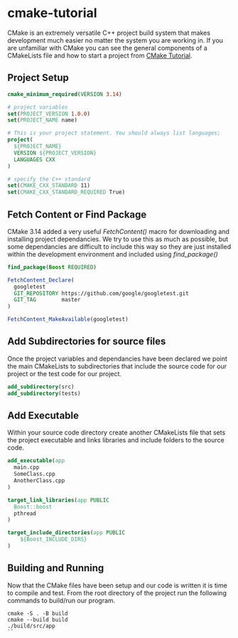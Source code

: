 # cmake-tutorial
CMake is an extremely versatile C++ project build system that makes development much easier no matter the system you are working in. If you are unfamiliar with CMake you can see the general components of a CMakeLists file and how to start a project from [CMake Tutorial](https://cmake.org/cmake/help/latest/guide/tutorial/index.html).

## Project Setup

```cmake
cmake_minimum_required(VERSION 3.14)

# project variables
set(PROJECT_VERSION 1.0.0)
set(PROJECT_NAME name)

# This is your project statement. You should always list languages;
project(
  ${PROJECT_NAME}
  VERSION ${PROJECT_VERSION}
  LANGUAGES CXX
)

# specify the C++ standard
set(CMAKE_CXX_STANDARD 11)
set(CMAKE_CXX_STANDARD_REQUIRED True)
```
## Fetch Content or Find Package
CMake 3.14 added a very useful *FetchContent()* macro for downloading and installing project dependancies. We try to use this as much as possible, but some dependancies are difficult to include this way so they are just installed within the development environment and included using *find_package()*

```cmake
find_package(Boost REQUIRED)

FetchContent_Declare(
  googletest
  GIT_REPOSITORY https://github.com/google/googletest.git
  GIT_TAG        master
)

FetchContent_MakeAvailable(googletest)
```

## Add Subdirectories for source files
Once the project variables and dependancies have been declared we point the main CMakeLists to subdirectories that include the source code for our project or the test code for our project. 

```cmake
add_subdirectory(src)
add_subdirectory(tests)
```

## Add Executable
Within your source code directory create another CMakeLists file that sets the project executable and links libraries and include folders to the source code.

```cmake
add_executable(app 
  main.cpp 
  SomeClass.cpp 
  AnotherClass.cpp 
)

target_link_libraries(app PUBLIC 
  Boost::boost 
  pthread
)

target_include_directories(app PUBLIC 
	${Boost_INCLUDE_DIRS}
)
```

## Building and Running
Now that the CMake files have been setup and our code is written it is time to compile and test. From the root directory of the project run the following commands to build/run our program.

```shell
cmake -S . -B build
cmake --build build
./build/src/app
``
